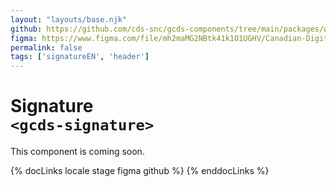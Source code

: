 ```yaml
---
layout: "layouts/base.njk"
github: https://github.com/cds-snc/gcds-components/tree/main/packages/web/src/components/gcds-signature
figma: https://www.figma.com/file/mh2maMG2NBtk41k1O1UGHV/Canadian-Digital-Service%E2%80%A8---GC-Design-System?node-id=2319%3A8211&t=ciEmm7GYyGAY73zZ-0
permalink: false
tags: ['signatureEN', 'header']
---
```


# Signature <br>`<gcds-signature>`

This component is coming soon.

{% docLinks locale stage figma github %}
{% enddocLinks %}

<br/>
